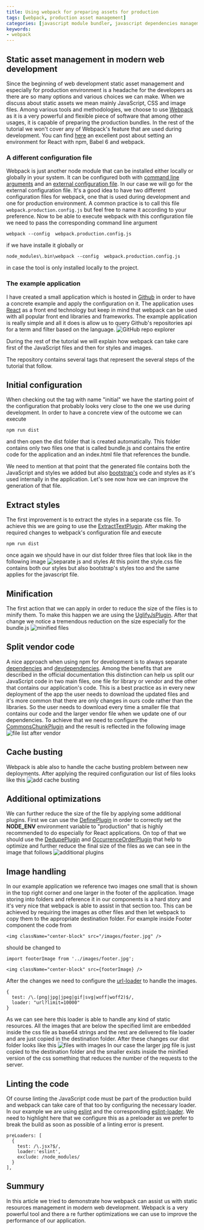 ```yaml
---
title: Using webpack for preparing assets for production
tags: [webpack, production asset management]
categories: [javascript module bundler, javascript dependencies management, css module bundler, css dependencies management]
keywords:
- webpack
---
```



## Static asset management in modern web development

Since the beginning of web development static asset management and especially for production environment is a headache for the developers as there are so many options and various choices we can make. When we discuss about static assets we mean mainly JavaScript, CSS and image files. Among various tools and methodologies, we choose to use [Webpack](https://webpack.github.io/) as it is a very powerful and flexible piece of software that among other usages, it is capable of preparing the production bundles. In the rest of the tutorial we won't cover any of Webpack's feature that are used during development. You can find [here](https://www.codementor.io/reactjs/tutorial/beginner-guide-setup-reactjs-environment-npm-babel-6-webpack) an excellent post about setting an environment for React with npm, Babel 6 and webpack.
<!-- more -->

### A different configuration file

Webpack is just another node module that can be installed either locally or globally in your system. It can be configured both with [command line arguments](http://webpack.github.io/docs/cli.html) and an [external configuration file](http://webpack.github.io/docs/configuration.html). In our case we will go for the external configuration file. It's a good idea to have two different configuration files for webpack, one that is used during development and one for production environment. A common practice is to call this file `webpack.production.config.js` but feel free to name it according to your preference. Now to be able to execute webpack with this configuration file we need to pass the corresponding command line argument 
```
webpack --config  webpack.production.config.js
```
 if we have installe it globally or
```
node_modules\.bin\webpack --config  webpack.production.config.js
```
 in case the tool is only installed locally to the project.

### The example application

I have created a small application which is hosted in [Github](https://github.com/xabikos/webpack-for-production) in order to have a concrete example and apply the configuration on it. The application uses [React](https://facebook.github.io/react/) as a front end technology but keep in mind that webpack can be used with all popular front end libraries and frameworks. The example application is really simple and all it does is allow us to query Github's repositories api for a term and filter based on the language.
![GitHub repo explorer](https://www.filepicker.io/api/file/eNqtHxPOSlKqHAKe2WCN "Github explorer")

During the rest of the tutorial we will explain how webpack can take care first of the JavaScript files and then for styles and images.

The repository contains several tags that represent the several steps of the tutorial that follow. 

## Initial configuration
When checking out the tag with name "initial" we have the starting point of the configuration that probably looks very close to the one we use during development. In order to have a concrete view of the outcome we can execute 
```
npm run dist
```
and then open the dist folder that is created automatically. This folder contains only two files one that is called bundle.js and contains the entire code for the application and an index.html file that references the bundle. 

We need to mention at that point that the generated file contains both the JavaScript and styles 
we added but also [bootstrap's](http://v4-alpha.getbootstrap.com/) code and styles as it's used internally in the application. Let's see now how we can improve the generation of that file.

## Extract styles
The first improvement is to extract the styles in a separate css file. To achieve this we are going to use the [ExtractTextPlugin](https://github.com/webpack/extract-text-webpack-plugin). After making the required changes to webpack's configuration file and execute 
```
npm run dist
```
once again we should have in our dist folder three files that look like in the following image
![separate js and styles](https://www.filepicker.io/api/file/5MdcxES0Tv64kSFSitl3 "files list")
At this point the style.css file contains both our styles but also bootstrap's styles too and the same applies for the javascript file.

## Minification 
The first action that we can apply in order to reduce the size of the files is to minify them. To make this happen we are using the [UglifyJsPlugin](https://webpack.github.io/docs/list-of-plugins.html#uglifyjsplugin). After that change we notice a tremendous reduction on the size especially for the bundle.js
![minified files](https://www.filepicker.io/api/file/ptXclda5R4mGjBvORhAi "file list after minification")

## Split vendor code
A nice approach when using npm for development is to always separate [dependencies](https://docs.npmjs.com/files/package.json#dependencies) and [devdependencies](https://docs.npmjs.com/files/package.json#devdependencies). Among the benefits that are described in the official documentation this distinction can help us split our JavaScript code in two main files, one file for library or vendor and the other that contains our application's code. This is a best practice as in every new deployment of the app the user needs to download the updated files and it's more common that there are only changes in ours code rather than the libraries. So the user needs to download every time a smaller file that contains our code and the larger vendor file when we update one of our dependencies. To achieve that we need to configure the [CommonsChunkPlugin](https://webpack.github.io/docs/list-of-plugins.html#commonschunkplugin) and the result is reflected in the following image
![file list after vendor](https://www.filepicker.io/api/file/MW9oTSs0TsuGZAKgID5L "file list after vendor")

## Cache busting
Webpack is able also to handle the cache busting problem between new deployments. After applying the required configuration our list of files looks like this
![add cache busting](https://www.filepicker.io/api/file/hnCA5opLRaDr7i5QEr0Z "file list after cache busting addition")

## Additional optimizations
We can further reduce the size of the file by applying some additional plugins. First we can use the [DefinePlugin](https://webpack.github.io/docs/list-of-plugins.html#defineplugin) in order to correctly set the **NODE_ENV** environment variable to "production" that is highly recommended to do especially for React applications. On top of that we should use the [DedupePlugin](https://webpack.github.io/docs/list-of-plugins.html#dedupeplugin) and [OccurrenceOrderPlugin](https://webpack.github.io/docs/list-of-plugins.html#occurrenceorderplugin) that help to optimize and further reduce the final size of the files as we can see in the image that follows
![additional plugins](https://www.filepicker.io/api/file/KKw0BuASSICd8nL6CJio "file list after applying additional optimizations")

## Image handling
In our example application we reference two images one small that is shown in the top right corner and one larger in the footer of the application. Image storing into folders and reference it in our components is a hard story and it's very nice that webpack is able to assist in that section too. This can be achieved by requiring the images as other files and then let webpack to copy them to the appropriate destination folder. For example inside Footer component the code from 
```
<img className="center-block" src="/images/footer.jpg" />
```
should be changed to 
```
import footerImage from '../images/footer.jpg';

<img className="center-block" src={footerImage} />
```
After the changes we need to configure the [url-loader](https://github.com/webpack/url-loader) to handle the images.
```
{
  test: /\.(png|jpg|jpeg|gif|svg|woff|woff2)$/,
  loader: "url?limit=10000"
}
```
As we can see here this loader is able to handle any kind of static resources. All the images that are below the specified limit are embedded inside the css file as base64 strings and the rest are delivered to file loader and are just copied in the destination folder. After these changes our dist folder looks like this ![files with images](https://www.filepicker.io/api/file/jFxsBKo0QVWgd1qsRlxA "File list with images")
In our case the larger jpg file is just copied to the destination folder and the smaller exists inside the minified version of the css something that reduces the number of the requests to the server.

## Linting the code
Of course linting the JavaScript code must be part of the production build and webpack can take care of that too by configuring the necessary loader. In our example we are using [eslint](http://eslint.org/) and the corresponding [eslint-loader](https://github.com/MoOx/eslint-loader). We need to highlight here that we configure this as a preloader as we prefer to break the build as soon as possible of a linting error is present.
```
preLoaders: [
  {
    test: /\.jsx?$/,
    loader:'eslint',
    exclude: /node_modules/
  }
],
```

## Summury
In this article we tried to demonstrate how webpack can assist us with static resources management in modern web development. Webpack is a very powerful tool and there a re further optimizations we can use to improve the performance of our application.
